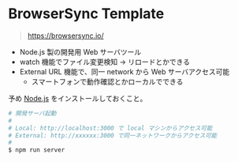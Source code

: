 # BrowserSync Template
> https://browsersync.io/

- Node.js 製の開発用 Web サーバツール
- watch 機能でファイル変更検知 → リロードとかできる
- External URL 機能で、同一 network から Web サーバアクセス可能
    - スマートフォンで動作確認とかローカルでできる

予め [Node.js](https://nodejs.org/ja/download/) をインストールしておくこと。

```sh
# 開発サーバ起動
#
# Local: http://localhost:3000 で local マシンからアクセス可能
# External: http://xxxxxx:3000 で同一ネットワークからアクセス可能
#
$ npm run server
```
